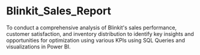 # Blinkit_Sales_Report
To conduct a comprehensive analysis of Blinkit's sales performance, customer satisfaction, and inventory distribution to identify key insights and opportunities for optimization using various KPIs using SQL Queries and visualizations in Power BI.
